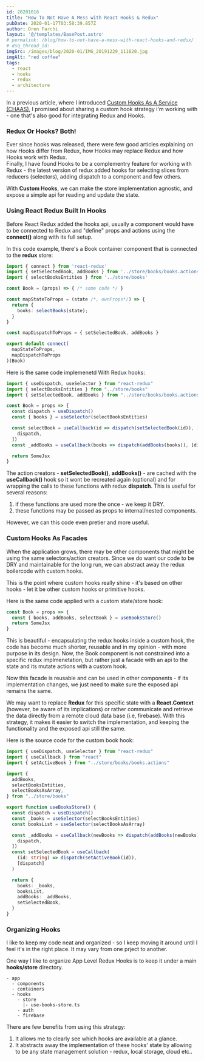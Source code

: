 ```yaml
---
id: 20201016
title: "How To Not Have A Mess with React Hooks & Redux"
pubDate: 2020-01-17T03:58:39.857Z
author: Oren Farchi
layout: '@/templates/BasePost.astro'
# permalink: /blog/how-to-not-have-a-mess-with-react-hooks-and-redux/
# dsq_thread_id:
imgSrc: /images/blog/2020-01/IMG_20191229_111820.jpg
imgAlt: "red coffee"
tags:
  - react
  - hooks
  - redux
  - architecture
---
```


In a previous article, where I introduced [Custom Hooks As A Service (CHAAS)](/blog/react-hooks-and-components-custom-hooks-as-minions-at-your-service/), I promised about sharing a custom hook strategy i'm working with - one that's also good for integrating Redux and Hooks.

### Redux Or Hooks? Both!

Ever since hooks was released, there were few good articles explaining on how Hooks differ from Redux, how Hooks may replace Redux and how Hooks work with Redux.  
Finally, I have found Hooks to be a complementry feature for working with Redux - the latest version of redux added hooks for selecting slices from reducers (selectors), adding dispatch to a component and few others.

With **Custom Hooks**, we can make the store implementation agnostic, and expose a simple api for reading and update the state.

### Using React Redux Built In Hooks

Before React Redux added the hooks api, usually a component would have to be connected to Redux and "define" props and actions using the **connect()** along with its full setup.

In this code example, there's a Book container component that is connected to the **redux** store:

```typescript
import { connect } from 'react-redux'
import { setSelectedBook, addBooks } from '../store/books/books.actions'
import { selectBooksEntities } from '../store/books'

const Book = (props) => { /* some code */ }

const mapStateToProps = (state /*, ownProps*/) => {
  return {
    books: selectBooks(state);
  }
}

const mapDispatchToProps = { setSelectedBook, addBooks }

export default connect(
  mapStateToProps,
  mapDispatchToProps
)(Book)
```

Here is the same code implemenetd With Redux hooks:

```typescript
import { useDispatch, useSelector } from "react-redux"
import { selectBooksEntities } from "../store/books"
import { setSelectedBook, addBooks } from "../store/books/books.actions"

const Book = props => {
  const dispatch = useDispatch()
  const { books } = useSelector(selectBooksEntities)

  const selectBook = useCallback(id => dispatch(setSelectedBook(id)), [
    dispatch,
  ])
  const _addBooks = useCallback(books => dispatch(addBooks(books)), [dispatch])

  return SomeJsx
}
```

The action creators - **setSelectedBook()**, **addBooks()** - are cached with the **useCallback()** hook so it wont be recreated again (optional) and for wrapping the calls to these functions with redux **dispatch**.
This is useful for several reasons:

1. if these functions are used more the once - we keep it DRY.
2. these functions may be passed as props to internal/nested components.

However, we can this code even pretier and more useful.

### Custom Hooks As Facades

When the application grows, there may be other components that might be using the same selectors/action creators. Since we do want our code to be DRY and maintainable for the long run, we can abstract away the redux boilercode with custom hooks.

This is the point where custom hooks really shine - it's based on other hooks - let it be other custom hooks or primitive hooks.

Here is the same code applied with a custom state/store hook:

```typescript
const Book = props => {
  const { books, addBooks, selectBook } = useBooksStore()
  return SomeJsx
}
```

This is beautiful - encapsulating the redux hooks inside a custom hook, the code has become much shorter, reusable and in my opinion - with more purpose in its design.
Now, the Book component is not constrained into a specific redux implmenetation, but rather just a facade with an api to the state and its mutate actions with a custom hook.

Now this facade is reusable and can be used in other components - if its implementation changes, we just need to make sure the exposed api remains the same.

We may want to replace **Redux** for this specific state with a **React.Context** (however, be aware of its implications) or rather communicate and retrieve the data directly from a remote cloud data base (i.e, firebase). With this strategy, it makes it easier to switch the implementation, and keeping the functionality and the exposed api still the same.

Here is the source code for the custom book hook:

```typescript
import { useDispatch, useSelector } from "react-redux"
import { useCallback } from "react"
import { setActiveBook } from "../store/books/books.actions"

import {
  addBooks,
  selectBooksEntities,
  selectBooksAsArray,
} from "../store/books"

export function useBooksStore() {
  const dispatch = useDispatch()
  const _books = useSelector(selectBooksEntities)
  const booksList = useSelector(selectBooksAsArray)

  const _addBooks = useCallback(newBooks => dispatch(addBooks(newBooks)), [
    dispatch,
  ])
  const setSelectedBook = useCallback(
    (id: string) => dispatch(setActiveBook(id)),
    [dispatch]
  )

  return {
    books: _books,
    booksList,
    addBooks: _addBooks,
    setSelectedBook,
  }
}
```

### Organizing Hooks

I like to keep my code neat and organized - so I keep moving it around until I feel it's in the right place. It may vary from one prject to another.

One way I like to organize App Level Redux Hooks is to keep it under a main **hooks/store** directory.

```
- app
  - components
  - containers
  - hooks
    - store
      |- use-books-store.ts
    - auth
    - firebase
```

There are few benefits from using this strategy:

1. It allows me to clearly see which hooks are available at a glance.
2. It abstracts away the implementation of these hooks' state by allowing to be any state management solution - redux, local storage, cloud etc..
